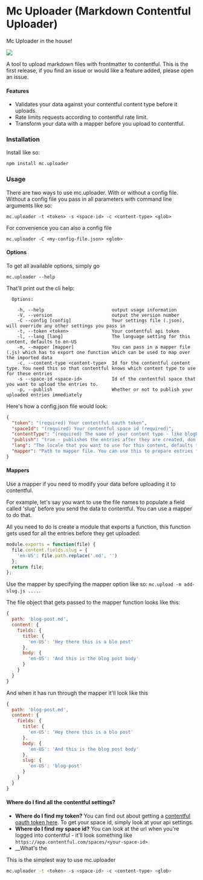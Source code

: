 # Mc Uploader (Markdown Contentful Uploader)

Mc Uploader in the house!

![](https://media.giphy.com/media/hxc32veg6tbqg/giphy.gif)

A tool to upload markdown files with frontmatter to contentful. This is the first release, if you find an issue or would like a feature added, please open an issue.

#### Features
- Validates your data against your contentful content type before it uploads.
- Rate limits requests according to contentful rate limit.
- Transform your data with a mapper before you upload to contentful.

### Installation

Install like so:

```bash
npm install mc.uploader
```

### Usage

There are two ways to use mc.uploader. With or without a config file. Without a config file you pass in all parameters with command line arguments like so:

```
mc.uploader -t <token> -s <space-id> -c <content-type> <glob>
```

For convenience you can also a config file
```
mc.uploader -C <my-config-file.json> <glob>
```

#### Options

To get all available options, simply go
```
mc.uploader --help

```
That'll print out the cli help:

```
  Options:

    -h, --help                         output usage information
    -V, --version                      output the version number
    -C --config [config]               Your settings file (.json), will override any other settings you pass in
    -t, --token <token>                Your contentful api token
    -l, --lang [lang]                  The language setting for this content, defaults to en-US
    -m, --mapper [mapper]              You can pass in a mapper file (.js) which has to export one function which can be used to map over the imported data
    -c, --content-type <content-type>  Id for the contentful content type. You need this so that contentful knows which content type to use for these entries
    -s --space-id <space-id>           Id of the contentful space that you want to upload the entries to.
    -p, --publish                      Whether or not to publish your uploaded entries immediately
```

Here's how a config.json file would look:

```json
{
  "token": "(required) Your contentful oauth token",
  "spaceId": "(required) Your contentful space id (required)",
  "contentType": "(required) The name of your content type - like blogPost or teamMember",
  "publish": "true - publishes the entries after they are created, don't configure this if you don't want to publish, defaults to false",
  "lang": "The locale that you want to use for this content, defaults to 'en-US'",
  "mapper": "Path to mapper file. You can use this to prepare entries for upload"
}
```

#### Mappers
Use a mapper if you need to modify your data before uploading it to contentful.

For example, let's say you want to use the file names to populate a field called 'slug' before you send the data to contentful. You can use a mapper to do that.

All you need to do is create a module that exports a function, this function gets used for all the entries before they get uploaded:


```js
module.exports = function(file) {
  file.content.fields.slug = {
    'en-US': file.path.replace('.md', '')
  };
  return file;
};
```

Use the mapper by specifying the mapper option like so: `mc.upload -m add-slug.js ....`.

The file object that gets passed to the mapper function looks like this:

```js
{
  path: 'blog-post.md',
  content: {
    fields: {
      title: {
        'en-US': 'Hey there this is a blo post'
      },
      body: {
        'en-US': 'And this is the blog post body'
      }
    }
  }
}
```

And when it has run through the mapper it'll look like this

```js
{
  path: 'blog-post.md',
  content: {
    fields: {
      title: {
        'en-US': 'Hey there this is a blo post'
      },
      body: {
        'en-US': 'And this is the blog post body'
      },
      slug: {
        'en-US': 'blog-post'
      }
    }
  }
}
```

#### Where do I find all the contentful settings?

- __Where do I find my token?__ You can find out about getting a [contentful oauth token here](https://www.contentful.com/developers/docs/references/authentication/#getting-an-oauth-token). To get your space id, simply look at your api settings.
- __Where do I find my space id?__ You can look at the url when you're logged into contentful - it'll look something like `https://app.contentful.com/spaces/<your-space-id>`
- __What's the 

This is the simplest way to use mc.uploader
```bash
mc.uploader -t <token> -s <space-id> -c <content-type> <glob>
```
